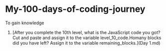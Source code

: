 # My-100-days-of-coding-journey
To gain knowledge

1) [After you complete the 10th level, what is the JavaScript code you got? Cut and paste and assign it to the variable level_10_code.Homany blocks did you have left? Assign it to the variable remaining_blocks.](Day 1.md)
